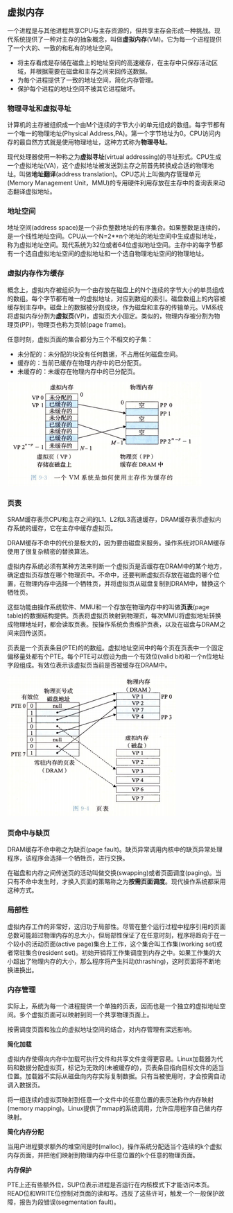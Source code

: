 ## 虚拟内存

一个进程是与其他进程共享CPU与主存资源的，但共享主存会形成一种挑战。现代系统提供了一种对主存的抽象概念，叫做**虚拟内存**(VM)。它为每一个进程提供了一个大的、一致的和私有的地址空间。

- 将主存看成是存储在磁盘上的地址空间的高速缓存，在主存中只保存活动区域，并根据需要在磁盘和主存之间来回传送数据。
- 为每个进程提供了一致的地址空间，简化内存管理。
- 保护每个进程的地址空间不被其它进程破坏。

### 物理寻址和虚拟寻址

计算机的主存被组织成一个由M个连续的字节大小的单元组成的数组。每字节都有一个唯一的物理地址(Physical Address,PA)。第一个字节地址为0。CPU访问内存的最自然方式就是使用物理地址，这种方式称为**物理寻址**。

现代处理器使用一种称之为**虚拟寻址**(virtual addressing)的寻址形式。CPU生成一个虚拟地址(VA)，这个虚拟地址被发送到主存之前首先转换成合适的物理地址。叫做**地址翻译**(address translation)。CPU芯片上叫做内存管理单元(Memory Management Unit，MMU)的专用硬件利用存放在主存中的查询表来动态翻译虚拟地址。

### 地址空间

地址空间(address space)是一个非负整数地址的有序集合。如果整数是连续的，是一个线性地址空间。CPU从一个N=2**n个地址的地址空间中生成虚拟地址，称为虚拟地址空间。现代系统为32位或者64位虚拟地址空间。主存中的每字节都有一个选自虚拟地址空间的虚拟地址和一个选自物理地址空间的物理地址。

### 虚拟内存作为缓存

概念上，虚拟内存被组织为一个由存放在磁盘上的N个连续的字节大小的单员组成的数组。每个字节都有唯一的虚拟地址，对应到数组的索引。磁盘数组上的内容被缓存到主存中。磁盘上的数据被分割成块，作为磁盘和主存的传输单元。VM系统将虚拟内存分割为**虚拟页**(VP)，虚拟页大小固定。类似的，物理内存被分割为物理页(PP)，物理页也称为页帧(page frame)。

任意时刻，虚拟页面的集合都分为三个不相交的子集：

- 未分配的：未分配的块没有任何数据，不占用任何磁盘空间。
- 缓存的：当前已缓存在物理内存中的已分配页。
- 未缓存的：未缓存在物理内存中的已分配页。

![](images/vm-vp.png)

### 页表

SRAM缓存表示CPU和主存之间的L1、L2和L3高速缓存，DRAM缓存表示虚拟内存系统的缓存，它在主存中缓存虚拟页。

DRAM缓存不命中的代价是极大的，因为要由磁盘来服务。操作系统对DRAM缓存使用了很复杂精密的替换算法。

虚拟内存系统必须有某种方法来判断一个虚拟页是否缓存在DRAM中的某个地方，确定虚拟页存放在哪个物理页中。不命中，还要判断虚拟页存放在磁盘的哪个位置，在物理内存中选择一个牺牲页，并将虚拟页从磁盘复制到DRAM中，替换这个牺牲页。

这些功能由操作系统软件、MMU和一个存放在物理内存中的叫做**页表**(page table)的数据结构提供。页表将虚拟页映射到物理页，每次MMU将虚拟地址转换成物理地址时，都会读取页表。按操作系统负责维护页表，以及在磁盘与DRAM之间来回传送页。

页表是一个页表条目(PTE)的的数组。虚拟地址空间中的每个页在页表中一个固定偏移量处都有个PTE。每个PTE可以假设为由一个有效位(valid bit)和一个n位地址字段组成。有效位表示该虚拟页当前是否被缓存在DRAM中。

![](images/page-table.png)

### 页命中与缺页

DRAM缓存不命中称之为缺页(page fault)。缺页异常调用内核中的缺页异常处理程序，该程序会选择一个牺牲页，进行交换。

在磁盘和内存之间传送页的活动叫做交换(swapping)或者页面调度(paging)。当只有不命中发生时，才换入页面的策略称之为**按需页面调度**。现代操作系统都采用这种方式。

### 局部性

虚拟内存工作的非常好，这归功于局部性。尽管在整个运行过程中程序引用的页面总数可能超过物理内存的总大小，但局部性保证了在任意时刻，程序将趋向于在一个较小的活动页面(active page)集合上工作，这个集合叫工作集(working set)或者常驻集合(resident set)。初始开销将工作集调度到内存之中。如果工作集的大小超出了物理内存的大小，那么程序将产生抖动(thrashing)，这时页面将不断地换进换出。

### 内存管理

实际上，系统为每一个进程提供一个单独的页表，因而也是一个独立的虚拟地址空间。多个虚拟页面可以映射到同一个共享物理页面上。

按需调度页面和独立的虚拟地址空间的结合，对内存管理有深远影响。

**简化加载**

虚拟内存使得向内存中加载可执行文件和共享文件变得更容易。Linux加载器为代码和数据分配虚拟页，标记为无效的(未被缓存的)，页表条目指向目标文件的适当位置。加载器不实际从磁盘向内存实际复制数据。只有当被使用时，才会按需自动调入数据页。

将一组连续的虚拟页映射到任意一个文件中的任意位置的表示法称作内存映射(memory mapping)。Linux提供了mmap的系统调用，允许应用程序自己做内存映射。

**简化内存分配**

当用户进程要求额外的堆空间是时(malloc)，操作系统分配适当个连续的k个虚拟内存页面，并把他们映射到物理内存中任意位置的k个任意的物理页面。

**内存保护**

PTE上还有些额外位，SUP位表示进程是否运行在内核模式下才能访问本页。READ位和WRITE位控制对页面的读和写。违反了这些许可，触发一个一般保护故障，报告为段错误(segmentation fault)。